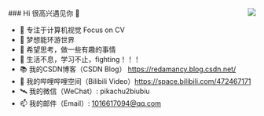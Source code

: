 
<img align="right" src="https://github-readme-stats.vercel.app/api?username=Kedreamix&show_icons=true&icon_color=CE1D2D&text_color=718096&bg_color=ffffff&hide_title=true" />
###  Hi 很高兴遇见你 👋

 - 🧡 专注于计算机视觉 Focus on CV
 - 👯 梦想能环游世界
 - 🤔 希望思考，做一些有趣的事情
 - 💬 生活不息，学习不止，fighting！！！
 - 📚 我的CSDN博客（CSDN Blog） https://redamancy.blog.csdn.net/
 - 📯 我的哔哩哔哩空间（Bilibili Video）https://space.bilibili.com/472467171
 - 🛰️ 我的微信（WeChat）: pikachu2biubiu
 - 📫 我的邮件（Email）: 1016617094@qq.com

<!--
**Kedreamix/Kedreamix** is a ✨ _special_ ✨ repository because its `README.md` (this file) appears on your GitHub profile.

Here are some ideas to get you started:

- 🔭 I’m currently working on ...
- 🌱 I’m currently learning ...
- 👯 I’m looking to collaborate on ...
- 🤔 I’m looking for help with ...
- 💬 Ask me about ...
- 📫 How to reach me: ...
- 😄 Pronouns: ...
- ⚡ Fun fact: ...
-->
